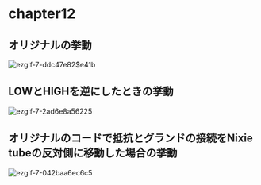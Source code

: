 # chapter12
## オリジナルの挙動  
![ezgif-7-ddc47e82$e41b](https://user-images.githubusercontent.com/49583698/119879191-ecc70480-bf65-11eb-89e5-2c0f623b5229.gif)
## LOWとHIGHを逆にしたときの挙動  
![ezgif-7-2ad6e8a56225](https://user-images.githubusercontent.com/49583698/119881581-652ec500-bf68-11eb-95cd-f41e7a3b9883.gif)
## オリジナルのコードで抵抗とグランドの接続をNixie tubeの反対側に移動した場合の挙動  
![ezgif-7-042baa6ec6c5](https://user-images.githubusercontent.com/49583698/119881909-c3f43e80-bf68-11eb-86bb-754e5ec9dd62.gif)
